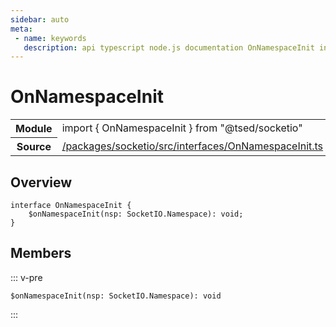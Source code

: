```yaml
---
sidebar: auto
meta:
 - name: keywords
   description: api typescript node.js documentation OnNamespaceInit interface
---
```

# OnNamespaceInit <Badge text="Interface" type="interface"/>
<!-- Summary -->
<section class="symbol-info"><table class="is-full-width"><tbody><tr><th>Module</th><td><div class="lang-typescript"><span class="token keyword">import</span> { OnNamespaceInit }&nbsp;<span class="token keyword">from</span>&nbsp;<span class="token string">"@tsed/socketio"</span></div></td></tr><tr><th>Source</th><td><a href="https://github.com/Romakita/ts-express-decorators/blob/v5.0.2/packages/socketio/src/interfaces/OnNamespaceInit.ts#L0-L0">/packages/socketio/src/interfaces/OnNamespaceInit.ts</a></td></tr></tbody></table></section>

<!-- Overview -->
## Overview


<pre><code class="typescript-lang "><span class="token keyword">interface</span> OnNamespaceInit <span class="token punctuation">{</span>
    $<span class="token function">onNamespaceInit</span><span class="token punctuation">(</span>nsp<span class="token punctuation">:</span> SocketIO.Namespace<span class="token punctuation">)</span><span class="token punctuation">:</span> <span class="token keyword">void</span><span class="token punctuation">;</span>
<span class="token punctuation">}</span></code></pre>



<!-- Members -->




## Members


::: v-pre

<div class="method-overview">
<pre><code class="typescript-lang ">$<span class="token function">onNamespaceInit</span><span class="token punctuation">(</span>nsp<span class="token punctuation">:</span> SocketIO.Namespace<span class="token punctuation">)</span><span class="token punctuation">:</span> <span class="token keyword">void</span></code></pre>

</div>



:::